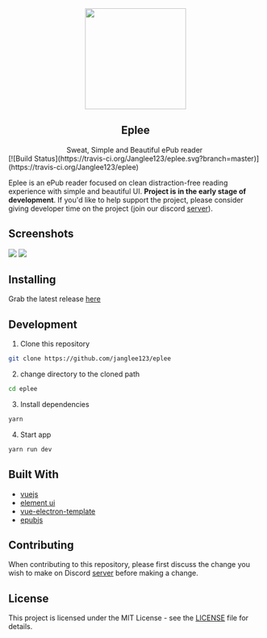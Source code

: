 <div align="center">
<img src="https://github.com/Janglee123/eplee/blob/master/build/icons/256x256.png" width=200px height=200px ></p>
<h2>Eplee</h2>
Sweat, Simple and Beautiful ePub reader
<img https://travis-ci.org/Janglee123/eplee.svg?branch=master>
</div>
[![Build Status](https://travis-ci.org/Janglee123/eplee.svg?branch=master)](https://travis-ci.org/Janglee123/eplee)

Eplee is an ePub reader focused on clean distraction-free reading experience with simple and beautiful UI. **Project is in the early stage of development**. If you'd like to help support the project, please consider giving developer time on the project (join our discord [server](https://discord.gg/nrt3QKN)).

## Screenshots

<img src="https://github.com/Janglee123/eplee/blob/master/screenshots/screenshot_2.png" margin=auto>
<img src="https://github.com/Janglee123/eplee/blob/master/screenshots/screenshot_1.png" margin=auto>

## Installing

Grab the latest release [here](https://github.com/Janglee123/eplee/releases)

## Development

1. Clone this repository

```bash
git clone https://github.com/janglee123/eplee
```

2. change directory to the cloned path

```bash
cd eplee
```

3. Install dependencies

```bash
yarn
```

4. Start app

```bash
yarn run dev
```

## Built With

- [vuejs](https://vuejs.org/)
- [element ui](https://element.eleme.io/#/en-US)
- [vue-electron-template](https://github.com/mubaidr/vue-electron-template)
- [epubjs](https://github.com/futurepress/epub.js/)

## Contributing

When contributing to this repository, please first discuss the change you wish to make on Discord [server](https://discord.gg/nrt3QKN) before making a change.

## License

This project is licensed under the MIT License - see the [LICENSE](https://github.com/Janglee123/eplee/blob/master/LICENSE) file for details.
